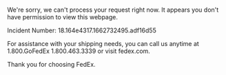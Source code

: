  	


 	

We're sorry, we can't process your request right now. It appears you don't have permission to view this webpage.


Incident Number: 18.164e4317.1662732495.adf16d55





For assistance with your shipping needs, you can call us anytime at 1.800.GoFedEx 1.800.463.3339 or visit fedex.com.




Thank you for choosing FedEx.